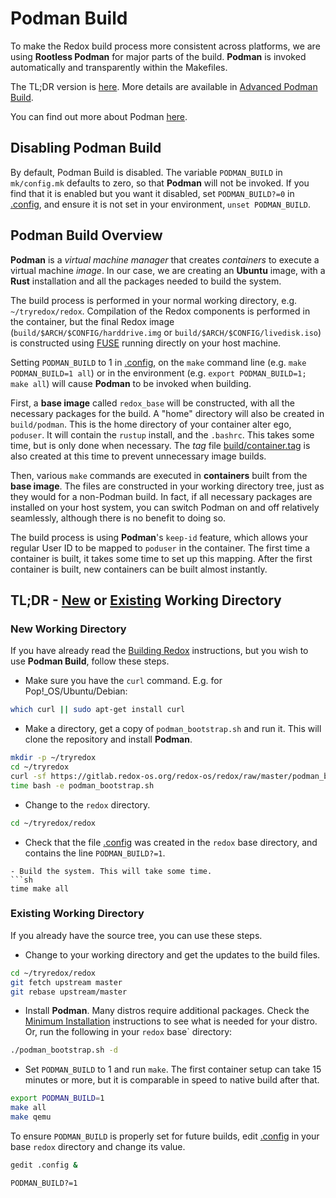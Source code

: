 # Podman Build

To make the Redox build process more consistent across platforms, we are using **Rootless Podman** for major parts of the build. **Podman** is invoked automatically and transparently within the Makefiles.

The TL;DR version is [here](#tldr---new-or-existing-working-directory). More details are available in [Advanced Podman Build](./ch08-02-advanced-podman-build.md).

You can find out more about Podman [here](https://docs.podman.io/en/latest/Introduction.html).

## Disabling Podman Build

By default, Podman Build is disabled. The variable `PODMAN_BUILD` in `mk/config.mk` defaults to zero, so that **Podman** will not be invoked. If you find that it is enabled but you want it disabled, set `PODMAN_BUILD?=0` in [.config](./ch02-07-configuration-settings.md#config), and ensure it is not set in your environment, `unset PODMAN_BUILD`.

## Podman Build Overview

**Podman** is a *virtual machine manager* that creates *containers* to execute a virtual machine *image*. In our case, we are creating an **Ubuntu** image, with a **Rust** installation and all the packages needed to build the system.

The build process is performed in your normal working directory, e.g. `~/tryredox/redox`. Compilation of the Redox components is performed in the container, but the final Redox image (`build/$ARCH/$CONFIG/harddrive.img` or `build/$ARCH/$CONFIG/livedisk.iso`) is constructed using [FUSE](https://github.com/libfuse/libfuse) running directly on your host machine.

Setting `PODMAN_BUILD` to 1 in [.config](./ch02-07-configuration-settings.md#config), on the `make` command line (e.g. `make PODMAN_BUILD=1 all`) or in the environment (e.g. `export PODMAN_BUILD=1; make all`) will cause **Podman** to be invoked when building.

First, a **base image** called `redox_base` will be constructed, with all the necessary packages for the build. A "home" directory will also be created in `build/podman`. This is the home directory of your container alter ego, `poduser`. It will contain the `rustup` install, and the `.bashrc`. This takes some time, but is only done when necessary. The *tag* file [build/container.tag](./ch08-02-advanced-podman-build.md#buildcontainertag) is also created at this time to prevent unnecessary image builds.

Then, various `make` commands are executed in **containers** built from the **base image**. The files are constructed in your working directory tree, just as they would for a non-Podman build. In fact, if all necessary packages are installed on your host system, you can switch Podman on and off relatively seamlessly, although there is no benefit to doing so.

The build process is using **Podman**'s `keep-id` feature, which allows your regular User ID to be mapped to `poduser` in the container. The first time a container is built, it takes some time to set up this mapping. After the first container is built, new containers can be built almost instantly.

## TL;DR - [New](#new-working-directory) or [Existing](#existing-working-directory) Working Directory

### New Working Directory 

If you have already read the [Building Redox](./ch02-05-building-redox.html) instructions, but you wish to use **Podman Build**, follow these steps.

- Make sure you have the `curl` command. E.g. for Pop!_OS/Ubuntu/Debian:
```sh
which curl || sudo apt-get install curl 
```
- Make a directory, get a copy of `podman_bootstrap.sh` and run it. This will clone the repository and install **Podman**.
```sh
mkdir -p ~/tryredox
cd ~/tryredox
curl -sf https://gitlab.redox-os.org/redox-os/redox/raw/master/podman_bootstrap.sh -o podman_bootstrap.sh
time bash -e podman_bootstrap.sh
```
- Change to the `redox` directory.
```sh
cd ~/tryredox/redox
```
- Check that the file [.config](./ch02-07-configuration-settings.md#config) was created in the `redox` base directory, and contains the line `PODMAN_BUILD?=1`.
```
- Build the system. This will take some time.
```sh
time make all
```

### Existing Working Directory

If you already have the source tree, you can use these steps.

- Change to your working directory and get the updates to the build files.
```sh
cd ~/tryredox/redox
git fetch upstream master
git rebase upstream/master
```

- Install **Podman**. Many distros require additional packages. Check the [Minimum Installation](./ch08-02-advanced-podman-build.md#minimum-installation) instructions to see what is needed for your distro. Or, run the following in your `redox` base` directory:
```sh
./podman_bootstrap.sh -d
```

- Set `PODMAN_BUILD` to 1 and run `make`. The first container setup can take 15 minutes or more, but it is comparable in speed to native build after that.
```sh
export PODMAN_BUILD=1
make all
make qemu
```

To ensure `PODMAN_BUILD` is properly set for future builds, edit [.config](./ch02-07-configuration-settings.md#config) in your base `redox` directory and change its value.
```sh
gedit .config &
```
```
PODMAN_BUILD?=1
```

